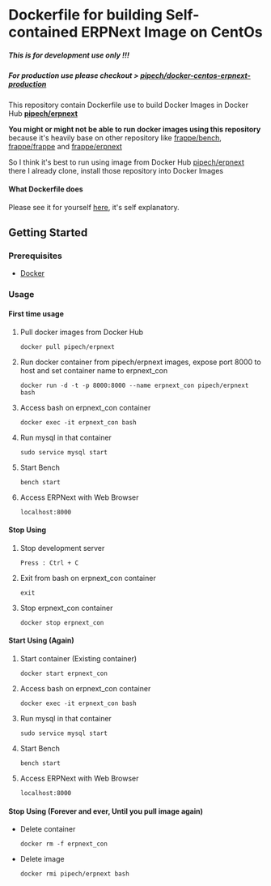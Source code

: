 #  Dockerfile for building Self-contained ERPNext Image on CentOs

##### This is for development use only !!!
##### For production use please checkout > [pipech/docker-centos-erpnext-production](https://github.com/pipech/docker-centos-erpnext-production)

This repository contain Dockerfile use to build Docker Images in Docker Hub [**pipech/erpnext**](https://hub.docker.com/r/pipech/erpnext/)

**You might or might not be able to run docker images using this repository** because it's heavily base on other repository like [frappe/bench](https://github.com/frappe/bench), [frappe/frappe](https://github.com/frappe/frappe) and [frappe/erpnext](https://github.com/frappe/erpnext)

So I think it's best to run using image from Docker Hub [pipech/erpnext](https://hub.docker.com/r/pipech/erpnext/) there I already clone, install those repository into Docker Images

#### What Dockerfile does

Please see it for yourself [here](https://github.com/pipech/docker-centos-erpnext/blob/master/Dockerfile), it's self explanatory.

## Getting Started

### Prerequisites

* [Docker](https://www.docker.com/)

###  Usage

#### First time usage

1. Pull docker images from Docker Hub
    ```
    docker pull pipech/erpnext
    ```

2. Run docker container from pipech/erpnext images, expose port 8000 to host and set container name to erpnext_con
    ```
    docker run -d -t -p 8000:8000 --name erpnext_con pipech/erpnext bash
    ```
    
3. Access bash on erpnext_con container
    ```
    docker exec -it erpnext_con bash
    ```
    
4. Run mysql in that container
    ```
    sudo service mysql start
    ```
    
5. Start Bench
    ```
    bench start
    ```
    
6. Access ERPNext with Web Browser
    ```
    localhost:8000
    ```
    
#### Stop Using

1. Stop development server
    ```
    Press : Ctrl + C
    ```

2. Exit from bash on erpnext_con container
    ```
    exit
    ```
    
3. Stop erpnext_con container
    ```
    docker stop erpnext_con
    ```
    
#### Start Using (Again)

1. Start container (Existing container)
    ```
    docker start erpnext_con
    ```
    
2. Access bash on erpnext_con container
    ```
    docker exec -it erpnext_con bash
    ```
    
3. Run mysql in that container
    ```
    sudo service mysql start
    ```
    
4. Start Bench
    ```
    bench start
    ```
    
5. Access ERPNext with Web Browser
    ```
    localhost:8000
    ```
#### Stop Using (Forever and ever, Until you pull image again)

* Delete container
    ```
    docker rm -f erpnext_con
    ```
    
* Delete image
    ```
    docker rmi pipech/erpnext bash
    ```